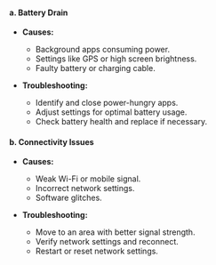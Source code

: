 #### a. Battery Drain

- **Causes:**
    
    - Background apps consuming power.
    - Settings like GPS or high screen brightness.
    - Faulty battery or charging cable.
- **Troubleshooting:**
    
    - Identify and close power-hungry apps.
    - Adjust settings for optimal battery usage.
    - Check battery health and replace if necessary.

#### b. Connectivity Issues

- **Causes:**
    
    - Weak Wi-Fi or mobile signal.
    - Incorrect network settings.
    - Software glitches.
- **Troubleshooting:**
    
    - Move to an area with better signal strength.
    - Verify network settings and reconnect.
    - Restart or reset network settings.